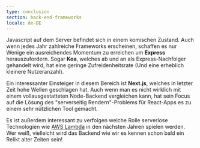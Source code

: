 ```yaml
---
type: conclusion
section: back-end-frameworks
locale: de-DE
---
```

 Javascript auf dem Server befindet sich in einem komischen Zustand. Auch wenn jedes Jahr zahlreiche Frameworks erscheinen, schaffen es nur Wenige ein ausreichendes Momentum zu erreichen um **Express** herauszufordern. Sogar **Koa**, welches ab und an als Express-Nachfolger gehandelt wird, hat eine geringe Zufreidenheitsrate (Und eine erheblich kleinere Nutzeranzahl).

Ein interessanter Einsteiger in diesem Bereich ist **Next.js**, welches in letzter Zeit hohe Wellen geschlagen hat. Auch wenn man es nicht wirklich mit einem vollausgestatteten Node-Backend vergleichen kann, hat sein Focus auf die Lösung des "serverseitig Rendern"-Problems für React-Apps es zu einem sehr nützlichen Tool gemacht.

Es ist außerdem interessant zu verfolgen welche Rolle serverlose Technologien wie  [AWS Lambda](https://aws.amazon.com/lambda/) in den nächsten Jahren spielen werden. Wer weiß, vielleicht wird das Backend wie wir es kennen schon bald ein Relikt alter Zeiten sein!